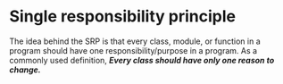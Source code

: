 # Single responsibility principle

The idea behind the SRP is that every class, module, or function in a program 
should have one responsibility/purpose in a program. 
As a commonly used definition, ***Every class should have only one reason to change.***